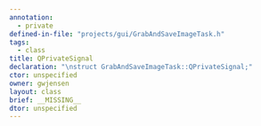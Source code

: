 ```yaml
---
annotation:
  - private
defined-in-file: "projects/gui/GrabAndSaveImageTask.h"
tags:
  - class
title: QPrivateSignal
declaration: "\nstruct GrabAndSaveImageTask::QPrivateSignal;"
ctor: unspecified
owner: gwjensen
layout: class
brief: __MISSING__
dtor: unspecified
---
```

